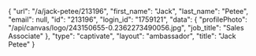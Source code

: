 {
    "url": "\/a\/jack-petee\/213196",
    "first_name": "Jack",
    "last_name": "Petee",
    "email": null,
    "id": "213196",
    "login_id": "1759121",
    "data": {
        "profilePhoto": "\/api\/canvas\/logo\/243150655-0.2362273490056.jpg",
        "job_title": "Sales Associate"
    },
    "type": "captivate",
    "layout": "ambassador",
    "title": "Jack Petee"
}